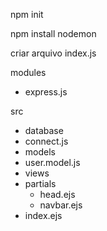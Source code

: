 npm init

npm install nodemon

criar arquivo index.js

modules

- express.js

src

- database
- connect.js
- models
- user.model.js
- views
- partials
  - head.ejs
  - navbar.ejs
- index.ejs
